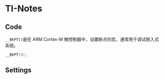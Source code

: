 # TI-Notes

## Code

`__BKPT()`是在 ARM Cortex-M 微控制器中，设置断点的宏，通常用于调试嵌入式系统。

```c
__BKPT(0);
```

## Settings

